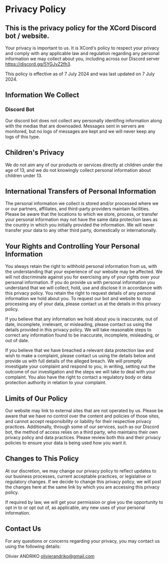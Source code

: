 # Privacy Policy
## This is the privacy policy for the XCord Discord bot / website.
Your privacy is important to us. It is XCord's policy to respect your privacy and comply with any applicable law and regulation regarding any personal information we may collect about you, including across our Discord server https://discord.gg/5YGJvZ2fh3.

This policy is effective as of 7 July 2024 and was last updated on 7 July 2024.

## Information We Collect
### Discord Bot
Our discord bot does not collect any personally identifing information along with the medias that are downoaded. Messages sent in servers are monitored, but no logs of messages are kept and we will never keep any logs of this type.

## Children's Privacy
We do not aim any of our products or services directly at children under the age of 13, and we do not knowingly collect personal information about children under 13.

## International Transfers of Personal Information
The personal information we collect is stored and/or processed where we or our partners, affiliates, and third-party providers maintain facilities. Please be aware that the locations to which we store, process, or transfer your personal information may not have the same data protection laws as the country in which you initially provided the information. We will never transfer your data to any other third party, domestically or internationally.

## Your Rights and Controlling Your Personal Information
You always retain the right to withhold personal information from us, with the understanding that your experience of our website may be affected.
We will not discriminate against you for exercising any of your rights over your personal information. If you do provide us with personal information you understand that we will collect, hold, use and disclose it in accordance with this privacy policy. You retain the right to request details of any personal information we hold about you. To request our bot and website to stop processing any of your data, please contact us at the details in this privacy policy.

If you believe that any information we hold about you is inaccurate, out of date, incomplete, irrelevant, or misleading, please contact us using the details provided in this privacy policy. We will take reasonable steps to correct any information found to be inaccurate, incomplete, misleading, or out of date.

If you believe that we have breached a relevant data protection law and wish to make a complaint, please contact us using the details below and provide us with full details of the alleged breach. We will promptly investigate your complaint and respond to you, in writing, setting out the outcome of our investigation and the steps we will take to deal with your complaint. You also have the right to contact a regulatory body or data protection authority in relation to your complaint.

## Limits of Our Policy
Our website may link to external sites that are not operated by us. Please be aware that we have no control over the content and policies of those sites, and cannot accept responsibility or liability for their respective privacy practices. Additionally, through some of our services, such as our Discord bot, the method of access relies on a third party, who maintains their own privacy policy and data practices. Please review both this and their privacy policies to ensure your data is being used how you want it.

## Changes to This Policy
At our discretion, we may change our privacy policy to reflect updates to our business processes, current acceptable practices, or legislative or regulatory changes. If we decide to change this privacy policy, we will post the changes here at the same link by which you are accessing this privacy policy.

If required by law, we will get your permission or give you the opportunity to opt in to or opt out of, as applicable, any new uses of your personal information.

## Contact Us
For any questions or concerns regarding your privacy, you may contact us using the following details:

Olivier ANDRIKO
olivierandriko@gmail.com